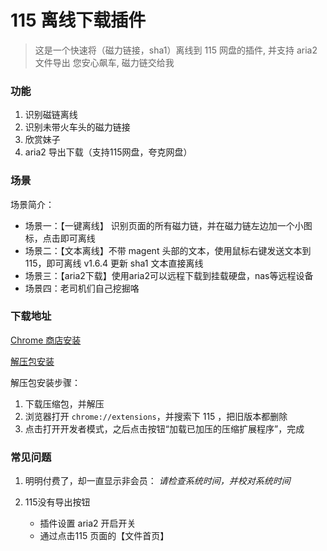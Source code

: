 # 115 离线下载插件

> 这是一个快速将（磁力链接，sha1）离线到 115 网盘的插件, 并支持 aria2 文件导出
> 您安心飙车, 磁力链交给我

### 功能

1. 识别磁链离线
2. 识别未带火车头的磁力链接
3. 欣赏妹子
4. aria2 导出下载（支持115网盘，夸克网盘）

### 场景

场景简介：

- 场景一：【一键离线】 识别页面的所有磁力链，并在磁力链左边加一个小图标，点击即可离线
- 场景二：【文本离线】不带 magent 头部的文本，使用鼠标右键发送文本到 115，即可离线  v1.6.4 更新 sha1 文本直接离线
- 场景三：【aria2下载】使用aria2可以远程下载到挂载硬盘，nas等远程设备
- 场景四：老司机们自己挖掘咯

### 下载地址

[Chrome 商店安装](https://chrome.google.com/webstore/detail/jgcpgphpmecnbepkigkioamkdiallnai)

[解压包安装](https://github.com/bluebabes/115/releases)

解压包安装步骤：

1. 下载压缩包，并解压
2. 浏览器打开 `chrome://extensions`，并搜索下 115 ，把旧版本都删除
3. 点击打开开发者模式，之后点击按钮“加载已加压的压缩扩展程序”，完成


### 常见问题

1. 明明付费了，却一直显示非会员： *请检查系统时间，并校对系统时间*
2. 115没有导出按钮

   * 插件设置  aria2 开启开关
   * 通过点击115 页面的【文件首页】

